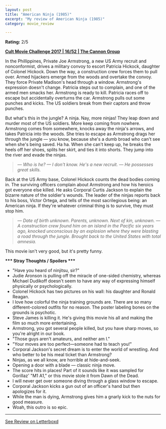 ```yaml
---
layout: post
title: "American Ninja (1985)"
excerpt: "My review of American Ninja (1985)"
category: movie_review

---
```


**Rating:** 2/5

<b><a href="https://boxd.it/q7TYk/detail">Cult Movie Challenge 2017 | 16/52 | The Cannon Group</a></b>

In the Phillippines, Private Joe Armstrong, a new US Army recruit and nonconformist, drives a military convoy to escort Patricia Hickock, daughter of Colonel Hickock. Down the way, a construction crew forces them to pull over. Armed hijackers emerge from the woods and overtake the convoy. They force Private Madison's head through a window. Armstrong's expression doesn't change. Patricia steps out to complain, and one of the armed men smacks her. Armstrong is ready to kill. Patricia races off to escape but accidentally overturns the car. Armstrong pulls out some punches and kicks. The US soldiers break from their captors and throw punches.

But what's this in the jungle? A ninja. Nay, more ninjas! They leap down and murder most of the US soldiers. More keep coming from nowhere. Armstrong comes from somewhere, knocks away the ninja's arrows, and takes Patricia into the woods. She tries to escape as Armstrong drags her through the jungle — you know, because she's a dumb broad who can't see when she's being saved. Ha ha. When she can't keep up, he breaks the heels off her shoes, splits her skirt, and ties it into shorts. They jump into the river and evade the ninjas.

<blockquote><i>— Who is he?
— I don't know. He's a new recruit.
— He possesses great skills.</i></blockquote>

Back at the US Army base, Colonel Hickock counts the dead bodies coming in. The surviving officers complain about Armstrong and how his heroics got everyone else killed. He asks Corporal Curtis Jackson to explain the bizarre nature of the soldier's wounds. The leader of the ninjas reports back to his boss, Victor Ortega, and tells of the most sacrilegious being: an American ninja. If they're whatever criminal thing is to survive, they must stop him.

<blockquote><i>— Date of birth unknown. Parents, unknown. Next of kin, unknown.
— A construction crew found him on an island in the Pacific six years ago, knocked unconscious by an explosion where they were blasting a road through the jungle. Brought back to the United States with total amnesia.</i></blockquote>

This movie isn't very good, but it's pretty funny.


<b>*** Stray Thoughts / Spoilers ***</b>
* "Have you heard of ninjitsu, sir?"
* Judie Aronson is pulling off the miracle of one-sided chemistry, whereas Michael Dudikoff doesn't seem to have any way of expressing himself physically or psychologically.
* Colonel Hickock has two pictures on his wall: his daughter and Ronald Reagan.
* I love how colorful the ninja training grounds are. There are so many different-colored outfits for no reason. The poster labeling bones on the grounds is psychotic.
* Steve James is killing it. He's giving this movie his all and making the film so much more entertaining.
* Armstrong, you got several people killed, but you have sharp moves, so you're alright in our book.
* "Those guys aren't amateurs, and neither am I."
* "Your moves are too perfect—someone had to teach you!"
* Corporal Jackson's secret dream is to enter the world of wrestling. And who better to be his meal ticket than Armstrong?
* Ninjas, as we all know, are horrible at hide-and-seek.
* Opening a door with a blade — classic ninja move.
* The score hits in places! Part of it sounds like it was sampled for Gorillaz' "M1 A1," or this movie stole it from Dawn of the Dead.
* I will never get over someone diving through a glass window to escape.
* Corporal Jackson kicks a gun out of an officer's hand but then apologizes for it.
* While the man is dying, Armstrong gives him a gnarly kick to the nuts for good measure.
* Woah, this outro is so epic.


<hr>

[See Review on Letterboxd](https://boxd.it/9gAunn)
